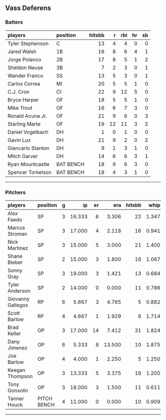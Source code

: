 ## Vass Deferens

### Batters

 
|players           |position  | hitsbb|  r| rbi| hr| sb| 
|:-----------------|:---------|------:|--:|---:|--:|--:| 
|Tyler Stephenson  |C         |     13|  4|   4|  0|  0| 
|Jared Walsh       |1B        |     16|  8|   6|  4|  1| 
|Jorge Polanco     |2B        |     17|  8|   5|  1|  2| 
|Sheldon Neuse     |3B        |      7|  2|   3|  0|  1| 
|Wander Franco     |SS        |     13|  5|   3|  0|  1| 
|Carlos Correa     |MI        |     20|  5|   5|  1|  0| 
|C.J. Cron         |CI        |     22|  9|  12|  5|  0| 
|Bryce Harper      |OF        |     18|  5|   5|  1|  0| 
|Mike Trout        |OF        |     16|  6|   7|  3|  0| 
|Ronald Acuna Jr.  |OF        |     21|  9|   6|  0|  3| 
|Starling Marte    |OF        |     19| 12|  11|  3|  2| 
|Daniel Vogelbach  |DH        |      1|  0|   1|  0|  0| 
|Gavin Lux         |DH        |     21|  9|   2|  0|  2| 
|Giancarlo Stanton |DH        |      9|  1|   3|  1|  0| 
|Mitch Garver      |DH        |     14|  6|   6|  3|  1| 
|Ryan Mountcastle  |BAT BENCH |     18|  9|   6|  3|  0| 
|Spencer Torkelson |BAT BENCH |     18|  4|   3|  1|  0| 


* * *

### Pitchers

 
|players           |position    |  g|     ip| er|    era| hitsbb|  whip| so|  w| sv| 
|:-----------------|:-----------|--:|------:|--:|------:|------:|-----:|--:|--:|--:| 
|Alex Faedo        |SP          |  3| 16.333|  6|  3.306|     22| 1.347|  9|  1|  0| 
|Marcus Stroman    |SP          |  3| 17.000|  4|  2.118|     16| 0.941| 16|  1|  0| 
|Nick Martinez     |SP          |  3| 15.000|  5|  3.000|     21| 1.400| 13|  0|  0| 
|Shane Bieber      |SP          |  2| 15.000|  3|  1.800|     16| 1.067| 15|  1|  0| 
|Sonny Gray        |SP          |  3| 19.000|  3|  1.421|     13| 0.684| 19|  3|  0| 
|Tyler Anderson    |SP          |  2| 14.000|  0|  0.000|     11| 0.786| 14|  2|  0| 
|Giovanny Gallegos |RP          |  6|  5.667|  3|  4.765|      5| 0.882| 11|  0|  1| 
|Scott Barlow      |RP          |  4|  4.667|  1|  1.929|      8| 1.714|  5|  0|  1| 
|Brad Keller       |OP          |  3| 17.000| 14|  7.412|     31| 1.824|  8|  0|  0| 
|Dany Jimenez      |OP          |  6|  5.333|  8| 13.500|     10| 1.875|  6|  1|  3| 
|Joe Barlow        |OP          |  4|  4.000|  1|  2.250|      5| 1.250|  2|  0|  2| 
|Keegan Thompson   |OP          |  3| 13.333|  5|  3.375|     16| 1.200| 11|  3|  0| 
|Tony Gonsolin     |OP          |  3| 18.000|  3|  1.500|     11| 0.611| 19|  2|  0| 
|Tanner Houck      |PITCH BENCH |  4| 11.000|  0|  0.000|     10| 0.909| 10|  1|  0| 


* * *


